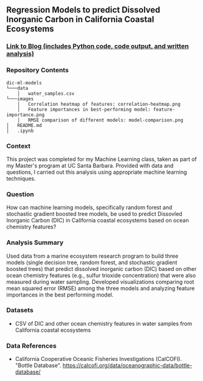 ## Regression Models to predict Dissolved Inorganic Carbon in California Coastal Ecosystems

### [Link to Blog (includes Python code, code output, and written analysis)](https://linusghanadan.github.io/blog/2024-4-3-post/dic-ml-models.html)

### Repository Contents
    dic-ml-models
    └───data
        │   water_samples.csv
    └───images
        │   Correlation heatmap of features: correlation-heatmap.png
        │   Feature importances in best-performing model: feature-importance.png
        │   RMSE comparison of different models: model-comparison.png
    │   README.md
    │   .ipynb

### Context

This project was completed for my Machine Learning class, taken as part of my Master's program at UC Santa Barbara. Provided with data and questions, I carried out this analysis using appropriate machine learning techniques.

### Question

How can machine learning models, specifically random forest and stochastic gradient boosted tree models, be used to predict Dissovled Inorganic Carbon (DIC) in California coastal ecosystems based on ocean chemistry features?

### Analysis Summary

Used data from a marine ecosystem research program to build three models (single decision tree, random forest, and stochastic gradient boosted trees) that predict dissolved inorganic carbon (DIC) based on other ocean chemistry features (e.g., sulfur trioxide concentration) that were also measured during water sampling. Developed visualizations comparing root mean squared error (RMSE) among the three models and analyzing feature importances in the best performing model.

### Datasets
- CSV of DIC and other ocean chemistry features in water samples from California coastal ecosystems

### Data References
- California Cooperative Oceanic Fisheries Investigations (CalCOFI). "Bottle Database". https://calcofi.org/data/oceanographic-data/bottle-database/
